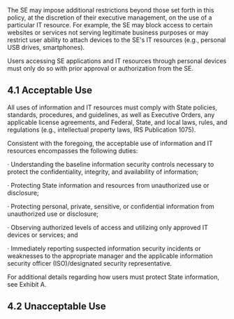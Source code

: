 The SE may impose additional restrictions beyond those set forth in this policy, at the discretion of their executive management, on the use of a particular IT resource. For example, the SE may block access to certain websites or services not serving legitimate business purposes or may restrict user ability to attach devices to the SE's IT resources (e.g., personal USB drives, smartphones).

Users accessing SE applications and IT resources through personal devices must only do so with prior approval or authorization from the SE.

## **4.1 Acceptable Use**

All uses of information and IT resources must comply with State policies, standards, procedures, and guidelines, as well as Executive Orders, any applicable license agreements, and Federal, State, and local laws, rules, and regulations (e.g., intellectual property laws, IRS Publication 1075).

Consistent with the foregoing, the acceptable use of information and IT resources encompasses the following duties:

· Understanding the baseline information security controls necessary to protect the confidentiality, integrity, and availability of information;

· Protecting State information and resources from unauthorized use or disclosure;

· Protecting personal, private, sensitive, or confidential information from unauthorized use or disclosure;

· Observing authorized levels of access and utilizing only approved IT devices or services; and

· Immediately reporting suspected information security incidents or weaknesses to the appropriate manager and the applicable information security officer (ISO)/designated security representative.

For additional details regarding how users must protect State information, see Exhibit A.

## **4.2 Unacceptable Use**